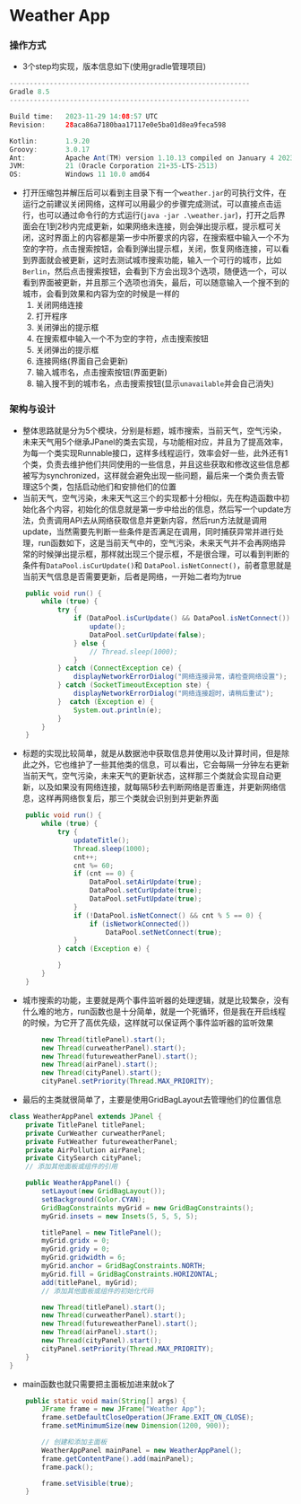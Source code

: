 # Weather App
### 操作方式
- 3个step均实现，版本信息如下(使用gradle管理项目)
```gradle
------------------------------------------------------------
Gradle 8.5
------------------------------------------------------------

Build time:   2023-11-29 14:08:57 UTC
Revision:     28aca86a7180baa17117e0e5ba01d8ea9feca598

Kotlin:       1.9.20
Groovy:       3.0.17
Ant:          Apache Ant(TM) version 1.10.13 compiled on January 4 2023
JVM:          21 (Oracle Corporation 21+35-LTS-2513)
OS:           Windows 11 10.0 amd64
```
- 打开压缩包并解压后可以看到主目录下有一个`weather.jar`的可执行文件，在运行之前建议关闭网络，这样可以用最少的步骤完成测试，可以直接点击运行，也可以通过命令行的方式运行(`java -jar .\weather.jar`)，打开之后界面会在1到2秒内完成更新，如果网络未连接，则会弹出提示框，提示框可关闭，这时界面上的内容都是第一步中所要求的内容，在搜索框中输入一个不为空的字符，点击搜索按钮，会看到弹出提示框，关闭，恢复网络连接，可以看到界面就会被更新，这时去测试城市搜索功能，输入一个可行的城市，比如`Berlin`，然后点击搜索按钮，会看到下方会出现3个选项，随便选一个，可以看到界面被更新，并且那三个选项也消失，最后，可以随意输入一个搜不到的城市，会看到效果和内容为空的时候是一样的
    1. 关闭网络连接
    2. 打开程序
    3. 关闭弹出的提示框
    4. 在搜索框中输入一个不为空的字符，点击搜索按钮
    5. 关闭弹出的提示框
    6. 连接网络(界面自己会更新)
    7. 输入城市名，点击搜索按钮(界面更新)
    8. 输入搜不到的城市名，点击搜索按钮(显示`unavailable`并会自己消失)

### 架构与设计
- 整体思路就是分为5个模块，分别是标题，城市搜索，当前天气，空气污染，未来天气用5个继承JPanel的类去实现，与功能相对应，并且为了提高效率，为每一个类实现Runnable接口，这样多线程运行，效率会好一些，此外还有1个类，负责去维护他们共同使用的一些信息，并且这些获取和修改这些信息都被写为synchronized，这样就会避免出现一些问题，最后来一个类负责去管理这5个类，包括启动他们和安排他们的位置
- 当前天气，空气污染，未来天气这三个的实现都十分相似，先在构造函数中初始化各个内容，初始化的信息就是第一步中给出的信息，然后写一个update方法，负责调用API去从网络获取信息并更新内容，然后run方法就是调用update，当然需要先判断一些条件是否满足在调用，同时捕获异常并进行处理，run函数如下，这是当前天气中的，空气污染，未来天气并不会再网络异常的时候弹出提示框，那样就出现三个提示框，不是很合理，可以看到判断的条件有`DataPool.isCurUpdate()`和 `DataPool.isNetConnect()`，前者意思就是当前天气信息是否需要更新，后者是网络，一开始二者均为true
```java
    public void run() {
        while (true) {
            try {
                if (DataPool.isCurUpdate() && DataPool.isNetConnect()) {
                    update();
                    DataPool.setCurUpdate(false);
                } else {
                    // Thread.sleep(1000);
                }
            } catch (ConnectException ce) {
                displayNetworkErrorDialog("网络连接异常，请检查网络设置");
            } catch (SocketTimeoutException ste) {
                displayNetworkErrorDialog("网络连接超时，请稍后重试");
            }  catch (Exception e) {
                System.out.println(e);
            }
        }
    }
```
- 标题的实现比较简单，就是从数据池中获取信息并使用以及计算时间，但是除此之外，它也维护了一些其他类的信息，可以看出，它会每隔一分钟左右更新当前天气，空气污染，未来天气的更新状态，这样那三个类就会实现自动更新，以及如果没有网络连接，就每隔5秒去判断网络是否重连，并更新网络信息，这样再网络恢复后，那三个类就会识别到并更新界面
```java
    public void run() {
        while (true) {
            try {
                updateTitle();
                Thread.sleep(1000);
                cnt++;
                cnt %= 60;
                if (cnt == 0) {
                    DataPool.setAirUpdate(true);
                    DataPool.setCurUpdate(true);
                    DataPool.setFutUpdate(true);
                }
                if (!DataPool.isNetConnect() && cnt % 5 == 0) {
                    if (isNetworkConnected())
                        DataPool.setNetConnect(true);
                }
            } catch (Exception e) {

            }
        }
    }
```
- 城市搜索的功能，主要就是两个事件监听器的处理逻辑，就是比较繁杂，没有什么难的地方，run函数也是十分简单，就是一个死循环，但是我在开启线程的时候，为它开了高优先级，这样就可以保证两个事件监听器的监听效果
```java
        new Thread(titlePanel).start();
        new Thread(curweatherPanel).start();
        new Thread(futureweatherPanel).start();
        new Thread(airPanel).start();
        new Thread(cityPanel).start();
        cityPanel.setPriority(Thread.MAX_PRIORITY);
```
- 最后的主类就很简单了，主要是使用GridBagLayout去管理他们的位置信息
```java
class WeatherAppPanel extends JPanel {
    private TitlePanel titlePanel;
    private CurWeather curweatherPanel;
    private FutWeather futureweatherPanel;
    private AirPollution airPanel;
    private CitySearch cityPanel;
    // 添加其他面板或组件的引用

    public WeatherAppPanel() {
        setLayout(new GridBagLayout());
        setBackground(Color.CYAN);
        GridBagConstraints myGrid = new GridBagConstraints();
        myGrid.insets = new Insets(5, 5, 5, 5);

        titlePanel = new TitlePanel();
        myGrid.gridx = 0;
        myGrid.gridy = 0;
        myGrid.gridwidth = 6;
        myGrid.anchor = GridBagConstraints.NORTH;
        myGrid.fill = GridBagConstraints.HORIZONTAL;
        add(titlePanel, myGrid);
        // 添加其他面板或组件的初始化代码

        new Thread(titlePanel).start();
        new Thread(curweatherPanel).start();
        new Thread(futureweatherPanel).start();
        new Thread(airPanel).start();
        new Thread(cityPanel).start();
        cityPanel.setPriority(Thread.MAX_PRIORITY);
    }
}
```
- main函数也就只需要把主面板加进来就ok了
```java
    public static void main(String[] args) {
        JFrame frame = new JFrame("Weather App");
        frame.setDefaultCloseOperation(JFrame.EXIT_ON_CLOSE);
        frame.setMinimumSize(new Dimension(1200, 900));

        // 创建和添加主面板
        WeatherAppPanel mainPanel = new WeatherAppPanel();
        frame.getContentPane().add(mainPanel);
        frame.pack();

        frame.setVisible(true);
    }
```
